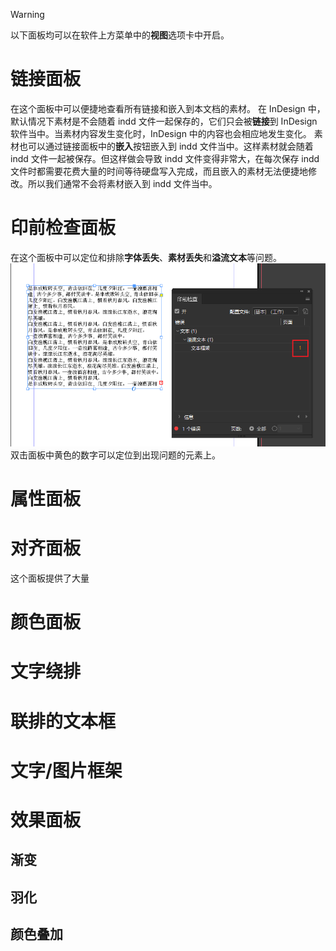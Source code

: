 > [!warning]
> 以下面板均可以在软件上方菜单中的**视图**选项卡中开启。

# 链接面板
在这个面板中可以便捷地查看所有链接和嵌入到本文档的素材。
在 InDesign 中，默认情况下素材是不会随着 indd 文件一起保存的，它们只会被**链接**到 InDesign 软件当中。当素材内容发生变化时，InDesign 中的内容也会相应地发生变化。
素材也可以通过链接面板中的**嵌入**按钮嵌入到 indd 文件当中。这样素材就会随着 indd 文件一起被保存。但这样做会导致 indd 文件变得非常大，在每次保存 indd 文件时都需要花费大量的时间等待硬盘写入完成，而且嵌入的素材无法便捷地修改。所以我们通常不会将素材嵌入到 indd 文件当中。

# 印前检查面板
在这个面板中可以定位和排除**字体丢失**、**素材丢失**和**溢流文本**等问题。
![](../assets/Pasted%20image%2020230501171751.png)
双击面板中黄色的数字可以定位到出现问题的元素上。

# 属性面板


# 对齐面板
这个面板提供了大量

# 颜色面板

# 文字绕排

# 联排的文本框

# 文字/图片框架

# 效果面板

## 渐变

## 羽化

## 颜色叠加
